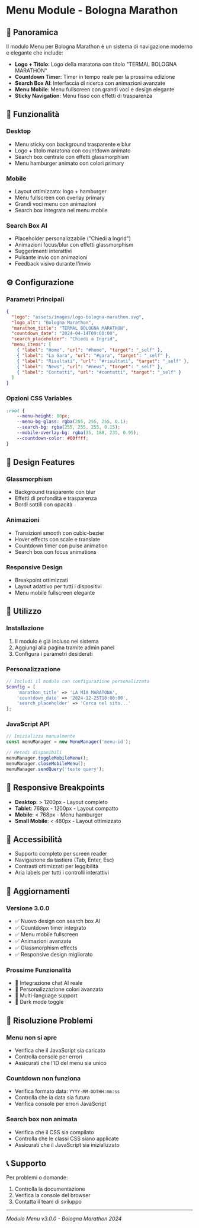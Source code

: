 # Menu Module - Bologna Marathon

## 🎯 Panoramica

Il modulo Menu per Bologna Marathon è un sistema di navigazione moderno e elegante che include:

- **Logo + Titolo**: Logo della maratona con titolo "TERMAL BOLOGNA MARATHON"
- **Countdown Timer**: Timer in tempo reale per la prossima edizione
- **Search Box AI**: Interfaccia di ricerca con animazioni avanzate
- **Menu Mobile**: Menu fullscreen con grandi voci e design elegante
- **Sticky Navigation**: Menu fisso con effetti di trasparenza

## 🚀 Funzionalità

### Desktop
- Menu sticky con background trasparente e blur
- Logo + titolo maratona con countdown animato
- Search box centrale con effetti glassmorphism
- Menu hamburger animato con colori primary

### Mobile
- Layout ottimizzato: logo + hamburger
- Menu fullscreen con overlay primary
- Grandi voci menu con animazioni
- Search box integrata nel menu mobile

### Search Box AI
- Placeholder personalizzabile ("Chiedi a Ingrid")
- Animazioni focus/blur con effetti glassmorphism
- Suggerimenti interattivi
- Pulsante invio con animazioni
- Feedback visivo durante l'invio

## ⚙️ Configurazione

### Parametri Principali

```json
{
  "logo": "assets/images/logo-bologna-marathon.svg",
  "logo_alt": "Bologna Marathon",
  "marathon_title": "TERMAL BOLOGNA MARATHON",
  "countdown_date": "2024-04-14T09:00:00",
  "search_placeholder": "Chiedi a Ingrid",
  "menu_items": [
    { "label": "Home", "url": "#home", "target": "_self" },
    { "label": "La Gara", "url": "#gara", "target": "_self" },
    { "label": "Risultati", "url": "#risultati", "target": "_self" },
    { "label": "News", "url": "#news", "target": "_self" },
    { "label": "Contatti", "url": "#contatti", "target": "_self" }
  ]
}
```

### Opzioni CSS Variables

```css
:root {
    --menu-height: 80px;
    --menu-bg-glass: rgba(255, 255, 255, 0.1);
    --search-bg: rgba(255, 255, 255, 0.15);
    --mobile-overlay-bg: rgba(35, 168, 235, 0.95);
    --countdown-color: #00ffff;
}
```

## 🎨 Design Features

### Glassmorphism
- Background trasparente con blur
- Effetti di profondità e trasparenza
- Bordi sottili con opacità

### Animazioni
- Transizioni smooth con cubic-bezier
- Hover effects con scale e translate
- Countdown timer con pulse animation
- Search box con focus animations

### Responsive Design
- Breakpoint ottimizzati
- Layout adattivo per tutti i dispositivi
- Menu mobile fullscreen elegante

## 🔧 Utilizzo

### Installazione
1. Il modulo è già incluso nel sistema
2. Aggiungi alla pagina tramite admin panel
3. Configura i parametri desiderati

### Personalizzazione
```php
// Includi il modulo con configurazione personalizzata
$config = [
    'marathon_title' => 'LA MIA MARATONA',
    'countdown_date' => '2024-12-25T10:00:00',
    'search_placeholder' => 'Cerca nel sito...'
];
```

### JavaScript API
```javascript
// Inizializza manualmente
const menuManager = new MenuManager('menu-id');

// Metodi disponibili
menuManager.toggleMobileMenu();
menuManager.closeMobileMenu();
menuManager.sendQuery('testo query');
```

## 📱 Responsive Breakpoints

- **Desktop**: > 1200px - Layout completo
- **Tablet**: 768px - 1200px - Layout compatto
- **Mobile**: < 768px - Menu hamburger
- **Small Mobile**: < 480px - Layout ottimizzato

## 🎯 Accessibilità

- Supporto completo per screen reader
- Navigazione da tastiera (Tab, Enter, Esc)
- Contrasti ottimizzati per leggibilità
- Aria labels per tutti i controlli interattivi

## 🔄 Aggiornamenti

### Versione 3.0.0
- ✅ Nuovo design con search box AI
- ✅ Countdown timer integrato
- ✅ Menu mobile fullscreen
- ✅ Animazioni avanzate
- ✅ Glassmorphism effects
- ✅ Responsive design migliorato

### Prossime Funzionalità
- 🔄 Integrazione chat AI reale
- 🔄 Personalizzazione colori avanzata
- 🔄 Multi-language support
- 🔄 Dark mode toggle

## 🐛 Risoluzione Problemi

### Menu non si apre
- Verifica che il JavaScript sia caricato
- Controlla console per errori
- Assicurati che l'ID del menu sia unico

### Countdown non funziona
- Verifica formato data: `YYYY-MM-DDTHH:mm:ss`
- Controlla che la data sia futura
- Verifica console per errori JavaScript

### Search box non animata
- Verifica che il CSS sia compilato
- Controlla che le classi CSS siano applicate
- Assicurati che il JavaScript sia inizializzato

## 📞 Supporto

Per problemi o domande:
1. Controlla la documentazione
2. Verifica la console del browser
3. Contatta il team di sviluppo

---

*Modulo Menu v3.0.0 - Bologna Marathon 2024*
